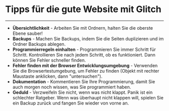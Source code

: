 # Tipps für die gute Website mit Glitch

-------------------------------------------------

* **Übersichtlichkeit** - Arbeiten Sie mit Ordnern, halten Sie die oberste Ebene sauber!
* **Backups** - Machen Sie Backups, indem Sie die Seiten duplizieren und im Ordner Backups ablegen.
* **Programmierregeln einhalten** - Programmieren Sie immer Schritt für Schritt. Kontrollieren Sie nach jedem Schritt, ob es funktioniert. Dann können Sie Fehler schneller finden.
* **Fehler finden mit der Browser Entwicklungsumgebung** - Verwenden Sie die Browsertestumgebung, um Fehler zu finden (Objekt mit rechter Maustaste anklicken, dann "untersuchen").
* **Dokumentation** - Kommentieren Sie Ihre Programmierung, damit Sie auch morgen noch wissen, was Sie programmiert haben.
* **Geduld** - Verzweifeln Sie nicht, wenn was nicht klappt. Panik ist ein schlechter Ratgeber. Wenn was überhaupt nicht klappen will, spielen Sie ein Backup zurück und fangen Sie wieder von vorne an.
